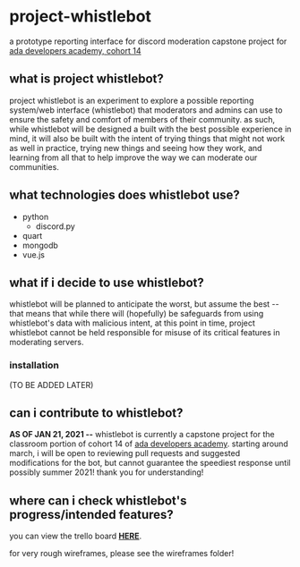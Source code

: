 # project-whistlebot
a prototype reporting interface for discord moderation 
capstone project for [ada developers academy, cohort 14](https://adadevelopersacademy.org/)

## what is project whistlebot? 
project whistlebot is an experiment to explore a possible reporting system/web interface (whistlebot) that moderators and admins can use to ensure the safety and comfort of members of their community. as such, while whistlebot will be designed a built with the best possible experience in mind, it will also be built with the intent of trying things that might not work as well in practice, trying new things and seeing how they work, and learning from all that to help improve the way we can moderate our communities. 

## what technologies does whistlebot use? 
- python
   - discord.py 
- quart
- mongodb
- vue.js

## what if i decide to use whistlebot? 
whistlebot will be planned to anticipate the worst, but assume the best -- that means that while there will (hopefully) be safeguards from using whistlebot's data with malicious intent, at this point in time, project whistlebot cannot be held responsible for misuse of its critical features in moderating servers.

### installation 
(TO BE ADDED LATER)

## can i contribute to whistlebot?
__AS OF JAN 21, 2021 --__ whistlebot is currently a capstone project for the classroom portion of cohort 14 of [ada developers academy](https://adadevelopersacademy.org/). starting around march, i will be open to reviewing pull requests and suggested modifications for the bot, but cannot guarantee the speediest response until possibly summer 2021! thank you for understanding! 

## where can i check whistlebot's progress/intended features?
you can view the trello board **[HERE](https://trello.com/b/pRWqDbYP/project-whistlebot)**.

for very rough wireframes, please see the wireframes folder!

